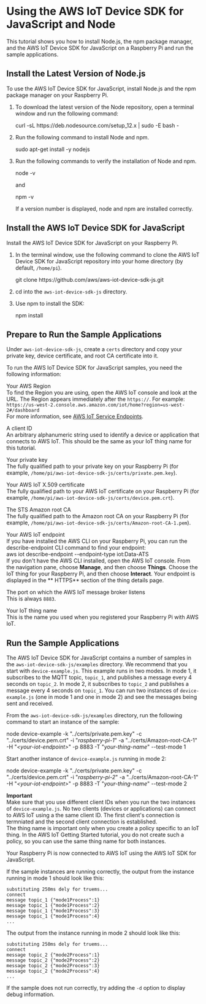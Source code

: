# Using the AWS IoT Device SDK for JavaScript and Node<a name="iot-device-sdk-node"></a>

This tutorial shows you how to install Node\.js, the npm package manager, and the AWS IoT Device SDK for JavaScript on a Raspberry Pi and run the sample applications\.

## Install the Latest Version of Node\.js<a name="iot-sdk-node-runtime"></a>

To use the AWS IoT Device SDK for JavaScript, install Node\.js and the npm package manager on your Raspberry Pi\.

1. To download the latest version of the Node repository, open a terminal window and run the following command: 

   curl \-sL https://deb\.nodesource\.com/setup\_12\.x \| sudo \-E bash \-

1. Run the following command to install Node and npm\.

   sudo apt\-get install \-y nodejs

1. Run the following commands to verify the installation of Node and npm\.

   node \-v

   and

   npm \-v

   If a version number is displayed, node and npm are installed correctly\.

## Install the AWS IoT Device SDK for JavaScript<a name="iot-sdk-node-intall-sdk"></a>

Install the AWS IoT Device SDK for JavaScript on your Raspberry Pi\.

1. In the terminal window, use the following command to clone the AWS IoT Device SDK for JavaScript repository into your home directory \(by default, `/home/pi`\)\.

   git clone https://github\.com/aws/aws\-iot\-device\-sdk\-js\.git

1. cd into the `aws-iot-device-sdk-js` directory\.

1. Use npm to install the SDK:

   npm install

## Prepare to Run the Sample Applications<a name="iot-sdk-node-config-app"></a>

Under `aws-iot-device-sdk-js`, create a `certs` directory and copy your private key, device certificate, and root CA certificate into it\.

To run the AWS IoT Device SDK for JavaScript samples, you need the following information:

Your AWS Region  
To find the Region you are using, open the AWS IoT console and look at the URL\. The Region appears immediately after the `https://`\. For example:  
`https://us-west-2.console.aws.amazon.com/iot/home?region=us-west-2#/dashboard`  
For more information, see [AWS IoT Service Endpoints](https://docs.aws.amazon.com/general/latest/gr/rande.html#iot_region)\.

A client ID  
An arbitrary alphanumeric string used to identify a device or application that connects to AWS IoT\. This should be the same as your IoT thing name for this tutorial\.

Your private key  
The fully qualified path to your private key on your Raspberry Pi \(for example, `/home/pi/aws-iot-device-sdk-js/certs/private.pem.key`\)\.

Your AWS IoT X\.509 certificate  
The fully qualified path to your AWS IoT certificate on your Raspberry Pi \(for example, `/home/pi/aws-iot-device-sdk-js/certs/device.pem.crt`\)\.

The STS Amazon root CA  
The fully qualified path to the Amazon root CA on your Raspberry Pi \(for example, `/home/pi/aws-iot-device-sdk-js/certs/Amazon-root-CA-1.pem`\)\.

Your AWS IoT endpoint  
If you have installed the AWS CLI on your Raspberry Pi, you can run the describe\-endpoint CLI command to find your endpoint:  
aws iot describe\-endpoint \-\-endpoint\-type iot:Data\-ATS   
If you don't have the AWS CLI installed, open the AWS IoT console\. From the navigation pane, choose **Manage**, and then choose **Things**\. Choose the IoT thing for your Raspberry Pi, and then choose **Interact**\. Your endpoint is displayed in the ** HTTPS** section of the thing details page\.

The port on which the AWS IoT message broker listens  
This is always `8883`\.

Your IoT thing name  
This is the name you used when you registered your Raspberry Pi with AWS IoT\.

## Run the Sample Applications<a name="iot-sdk-node-app-run"></a>

The AWS IoT Device SDK for JavaScript contains a number of samples in the `aws-iot-device-sdk-js/examples` directory\. We recommend that you start with `device-example.js`\. This example runs in two modes\. In mode 1, it subscribes to the MQTT topic, `topic_1`, and publishes a message every 4 seconds on `topic_2`\. In mode 2, it subscribes to `topic_2` and publishes a message every 4 seconds on `topic_1`\. You can run two instances of `device-example.js` \(one in mode 1 and one in mode 2\) and see the messages being sent and received\.

From the `aws-iot-device-sdk-js/examples` directory, run the following command to start an instance of the sample:

node device\-example \-k "\.\./certs/private\.pem\.key" \-c "\.\./certs/device\.pem\.crt" \-i "*raspberry\-pi\-1*" \-a "\.\./certs/Amazon\-root\-CA\-1" \-H "*<your\-iot\-endpoint>*" \-p 8883 \-T "*your\-thing\-name*" \-\-test\-mode 1

Start another instance of `device-example.js` running in mode 2:

node device\-example \-k "\.\./certs/private\.pem\.key" \-c "\.\./certs/device\.pem\.crt" \-i "*raspberry\-pi\-2*" \-a "\.\./certs/Amazon\-root\-CA\-1" \-H "*<your\-iot\-endpoint>*" \-p 8883 \-T "*your\-thing\-name*" \-\-test\-mode 2

**Important**  
Make sure that you use different client IDs when you run the two instances of `device-example.js`\. No two clients \(devices or applications\) can connect to AWS IoT using a the same client ID\. The first client's connection is termniated and the second client connection is established\.  
The thing name is important only when you create a policy specific to an IoT thing\. In the AWS IoT Getting Started tutorial, you do not create such a policy, so you can use the same thing name for both instances\.

Your Raspberry Pi is now connected to AWS IoT using the AWS IoT SDK for JavaScript\.

If the sample instances are running correctly, the output from the instance running in mode 1 should look like this:

```
substituting 250ms dely for truems...
connect
message topic_1 {"mode1Process":1}
message topic_1 {"mode1Process":2}
message topic_1 {"mode1Process":3}
message topic_1 {"mode1Process":4}
...
```

The output from the instance running in mode 2 should look like this:

```
substituting 250ms dely for truems...
connect
message topic_2 {"mode2Process":1}
message topic_2 {"mode2Process":2}
message topic_2 {"mode2Process":3}
message topic_2 {"mode2Process":4}
...
```

If the sample does not run correctly, try adding the `-d` option to display debug information\.